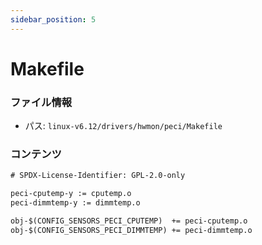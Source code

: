 ```yaml
---
sidebar_position: 5
---
```

# Makefile

### ファイル情報

- パス: `linux-v6.12/drivers/hwmon/peci/Makefile`

### コンテンツ

```txt
# SPDX-License-Identifier: GPL-2.0-only

peci-cputemp-y := cputemp.o
peci-dimmtemp-y := dimmtemp.o

obj-$(CONFIG_SENSORS_PECI_CPUTEMP)	+= peci-cputemp.o
obj-$(CONFIG_SENSORS_PECI_DIMMTEMP)	+= peci-dimmtemp.o

```
